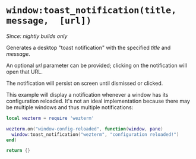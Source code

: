 # `window:toast_notification(title, message,  [url])`

*Since: nightly builds only*

Generates a desktop "toast notification" with the specified *title* and *message*.

An optional *url* parameter can be provided; clicking on the notification will
open that URL.

The notification will persist on screen until dismissed or clicked.

This example will display a notification whenever a window has its configuration
reloaded.  It's not an ideal implementation because there may be multiple windows
and thus multiple notifications:

```lua
local wezterm = require 'wezterm'

wezterm.on("window-config-reloaded", function(window, pane)
  window:toast_notification("wezterm", "configuration reloaded!")
end)

return {}
```
